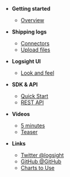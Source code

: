 <!-- docs/_sidebar.md -->

- **Getting started**
    - [Overview](/)

- **Shipping logs**
    - [Connectors](/shipping_logs/filebeats.md)
    - [Upload files](/shipping_logs/upload_files.md)

- **Logsight UI**
    - [Look and feel](/logsight_ui/logsight_ui.md)

- **SDK & API**
    - [Quick Start](/sdk_api/quick_start.md)
    - [REST API](/sdk_api/rest_api.md)
    
- **Videos**
    - [5 minutes](/videos/5_minutes.md)
    - [Teaser](/videos/teaser.md)

- **Links**
    - [Twitter @logsight](http://twitter.com/logsight)
    - [GitHub @GitHub](https://github.com/aiops)
    - [Charts to Use](/chart_examples.md)
